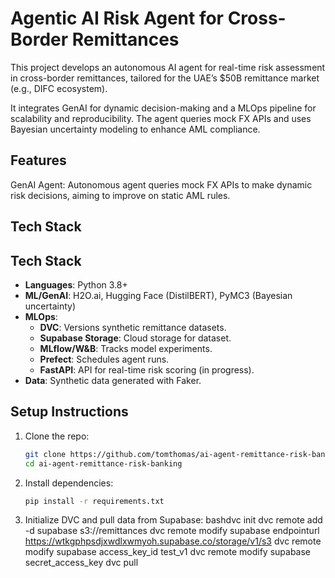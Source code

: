 # Agentic AI Risk Agent for Cross-Border Remittances

This project develops an autonomous AI agent for real-time risk assessment in cross-border remittances, tailored for the UAE’s $50B remittance market (e.g., DIFC ecosystem).  

It integrates GenAI for dynamic decision-making and a MLOps pipeline for scalability and reproducibility. The agent queries mock FX APIs and uses Bayesian uncertainty modeling to enhance AML compliance.

## Features

GenAI Agent: Autonomous agent queries mock FX APIs to make dynamic risk decisions, aiming to improve on static AML rules.


## Tech Stack

## Tech Stack
- **Languages**: Python 3.8+
- **ML/GenAI**: H2O.ai, Hugging Face (DistilBERT), PyMC3 (Bayesian uncertainty)
- **MLOps**:
  - **DVC**: Versions synthetic remittance datasets.
  - **Supabase Storage**: Cloud storage for dataset.
  - **MLflow/W&B**: Tracks model experiments.
  - **Prefect**: Schedules agent runs.
  - **FastAPI**: API for real-time risk scoring (in progress).
- **Data**: Synthetic data generated with Faker.

## Setup Instructions
1. Clone the repo:
   ```bash
   git clone https://github.com/tomthomas/ai-agent-remittance-risk-banking.git
   cd ai-agent-remittance-risk-banking


2. Install dependencies:
    ```bash
    pip install -r requirements.txt

3. Initialize DVC and pull data from Supabase:
    bashdvc init
    dvc remote add -d supabase s3://remittances
    dvc remote modify supabase endpointurl https://wtkgphpsdjxwdlxwmyoh.supabase.co/storage/v1/s3
    dvc remote modify supabase access_key_id test_v1
    dvc remote modify supabase secret_access_key <your-s3-secret-access-key>
    dvc pull
